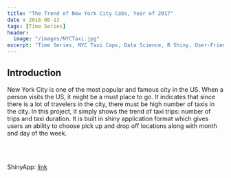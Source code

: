 ```yaml
---
title: "The Trend of New York City Cabs, Year of 2017"
date : 2018-06-13
tags: [Time Series]
header:
  image: "/images/NYCTaxi.jpg"
excerpt: "Time Series, NYC Taxi Caps, Data Science, R Shiny, User-Friendly Dashboards, Data Visualization"
---
```

## Introduction
New York City is one of the most popular and famous city in the US. When a person visits the US, it might be a must place to go. It indicates that since there is a lot of travelers in the city, there must be high number of taxis in the city. In this project, it simply shows the trend of taxi trips: number of trips and taxi duration. It is built in shiny application format which gives users an ability to choose pick up and drop off locations along with month and day of the week.

<br>
<br>

ShinyApp: [link](https://heojstats.shinyapps.io/nyc_taxi_cab_app/)
